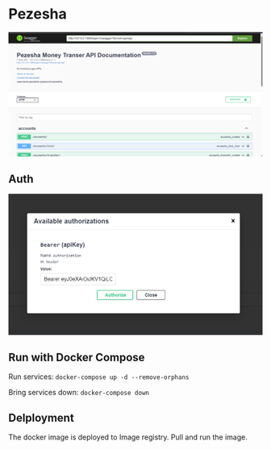 # Pezesha

![Pezesha](./pezesha.png)

## Auth

![auth](./token.png)

## Run with Docker Compose

Run services:
`docker-compose up -d --remove-orphans`

Bring services down:
`docker-compose down`

## Delployment

The docker image is deployed to Image registry. Pull and run the image.
